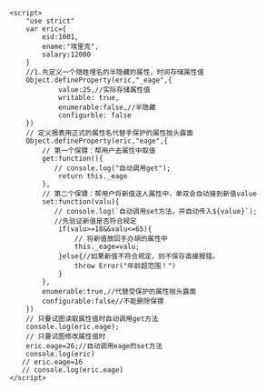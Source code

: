     <script>
        "use strict"
        var eric={
            eid:1001,
            ename:"埃里克",
            salary:12000
        }
        //1.先定义一个隐姓埋名的半隐藏的属性，时间存储属性值
        Object.defineProperty(eric,"_eage",{
                value:25,//实际存储属性值
                writable: true,
                enumerable:false,//半隐藏
                configurble: false
        })
        // 定义报表用正式的属性名代替手保护的属性抛头露面
        Object.defineProperty(eric,"eage",{
            // 第一个保镖：帮用户去属性中取值
            get:function(){
               // console.log("自动调用get");
                return this._eage
            },
            // 第二个保镖：帮用户将新值送人属性中，单双会自动接到新值value
            set:function(valu){
               // console.log(`自动调用set方法，并自动传入${value}`);
               //先验证新值是否符合规定
                if(valu>=18&&valu<=65){
                    // 将新值放回手办胡的属性中
                    this._eage=valu;
                }else{//如果新值不符合规定，则不保存直接报错。
                    throw Error("年龄超范围！")
                }
            },
            enumerable:true,//代替受保护的属性抛头露面
            configurable:false//不能删除保镖
        })
        // 只要试图读取属性值时自动调用get方法
        console.log(eric.eage);
        // 只要试图修改属性值时
        eric.eage=26;//自动调用eage的set方法
        console.log(eric)
       // eric.eage=16
       // console.log(eric.eage)
    </script>
